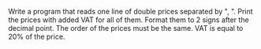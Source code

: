 Write a program that reads one line of double prices separated by ", ". Print the prices with added VAT for all of
them. Format them to 2 signs after the decimal point. The order of the prices must be the same.
VAT is equal to 20% of the price.
